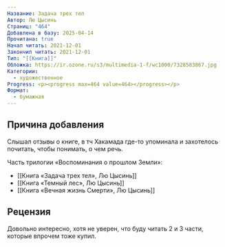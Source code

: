 ```yaml
---
Название: Задача трех тел
Автор: Лю Цысинь
Страниц: "464"
Добавлена в базу: 2025-04-14
Прочитана: true
Начал читать: 2021-12-01
Закончил читать: 2021-12-01
Тип: "[[Книга]]"
Обложка: https://ir.ozone.ru/s3/multimedia-1-f/wc1000/7328583867.jpg
Категории:
  - художественное
Progress: <p><progress max=464 value=464></progress></p>
Формат:
  - бумажная
---
```

## Причина добавления

Слышал отзывы о книге, в тч Хакамада где-то упоминала и захотелось почитать, чтобы понимать, о чем речь.

Часть трилогии «Воспоминания о прошлом Земли»:

- [[Книга «Задача трех тел», Лю Цысинь]]
- [[Книга «Темный лес», Лю Цысинь]]
- [[Книга «Вечная жизнь Смерти», Лю Цысинь]]
## Рецензия

Довольно интересно, хотя не уверен, что буду читать 2 и 3 части, которые впрочем тоже купил.